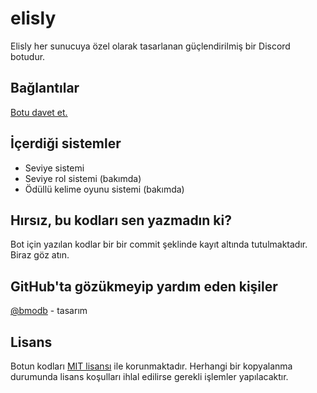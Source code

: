 # elisly
Elisly her sunucuya özel olarak tasarlanan güçlendirilmiş bir Discord botudur.

## Bağlantılar
[Botu davet et.](https://discord.com/oauth2/authorize?client_id=808007997044293662&permissions=8&scope=bot)

## İçerdiği sistemler
+ Seviye sistemi
+ Seviye rol sistemi (bakımda)
+ Ödüllü kelime oyunu sistemi (bakımda)

## Hırsız, bu kodları sen yazmadın ki?
Bot için yazılan kodlar bir bir commit şeklinde kayıt altında tutulmaktadır. Biraz göz atın.

## GitHub'ta gözükmeyip yardım eden kişiler
[@bmodb](https://github.com/bmodb) - tasarım

## Lisans
Botun kodları [MIT lisansı](https://github.com/acarkh/elisly/blob/main/LICENSE) ile korunmaktadır. Herhangi bir kopyalanma durumunda lisans koşulları ihlal edilirse gerekli işlemler yapılacaktır.
